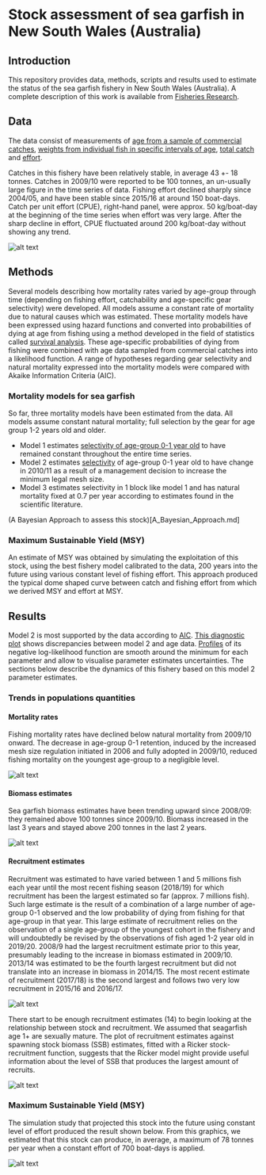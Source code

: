 # Stock assessment of sea garfish in New South Wales (Australia)

## Introduction

This repository provides data, methods, scripts and results used to estimate the status of the sea garfish fishery in New South Wales (Australia). A complete description of this work is available from [Fisheries Research](https://doi.org/10.1016/j.fishres.2017.10.016).

## Data

The data consist of measurements of [age from a sample of commercial catches](Data/GarfishAgeData.csv), [weights from individual fish in specific intervals of age](Data/GarfishWeightAtAge.csv), [total catch](Data/GarfishCatchData.csv) and [effort](Data/GarfishEffortData.csv).

Catches in this fishery have been relatively stable, in average 43 +- 18 tonnes. Catches in 2009/10 were reported to be 100 tonnes, an un-usually large figure in the time series of data. Fishing effort declined sharply since 2004/05, and have been stable since 2015/16 at around 150 boat-days. Catch per unit effort (CPUE), right-hand panel, were approx. 50 kg/boat-day at the beginning of the time series when effort was very large. After the sharp decline in effort, CPUE fluctuated around 200 kg/boat-day without showing any trend.

![alt text](https://github.com/mkienzle/NSW-sea-garfish-stock-assessment/blob/master/Script/Results/Graphics/CatchAndEffortVariations.png)

## Methods

Several models describing how mortality rates varied by age-group through time (depending on fishing effort, catchability and age-specific gear selectivity) were developed. All models assume a constant rate of mortality due to natural causes which was estimated. These mortality models have been expressed using hazard functions and converted into probabilities of dying at age from fishing using a method developed in the field of statistics called [survival analysis](https://link.springer.com/article/10.1007%2Fs13253-015-0237-y). These age-specific probabilities of dying from fishing were combined with age data sampled from commercial catches into a likelihood function. A range of hypotheses regarding gear selectivity and natural mortality expressed into the mortality models were compared with Akaike Information Criteria (AIC). 

### Mortality models for sea garfish

So far, three mortality models have been estimated from the data. All models assume constant natural mortality; full selection by the gear for age group 1-2 years old and older.

- Model 1 estimates [selectivity of age-group 0-1 year old](Script/Results/Models/Mod1-GearSelectivity.csv) to have remained constant throughout the entire time series. 
- Model 2 estimates [selectivity](Script/Results/Models/Mod2-GearSelectivity.csv) of age-group 0-1 year old to have change in 2010/11 as a result of a management decision to increase the minimum legal mesh size. 
- Model 3 estimates selectivity in 1 block like model 1 and has natural mortality fixed at 0.7 per year according to estimates found in the scientific literature.

(A Bayesian Approach to assess this stock)[A_Bayesian_Approach.md]

### Maximum Sustainable Yield (MSY)

An estimate of MSY was obtained by simulating the exploitation of this stock, using the best fishery model calibrated to the data, 200 years into the future using various constant level of fishing effort. This approach produced the typical dome shaped curve between catch and fishing effort from which we derived MSY and effort at MSY. 

## Results

Model 2 is most supported by the data according to [AIC](Script/Results/Data/ModelComparisonTable.csv). [This diagnostic plot](Script/Results/Graphics/NbAtAgeOverlayedWithModel.png) shows discrepancies between model 2 and age data. [Profiles](Script/Results/Graphics/Model2-ProfileLikelihood.png) of its negative log-likelihood function are smooth around the minimum for each parameter and allow to visualise parameter estimates uncertainties. The sections below describe the dynamics of this fishery based on this model 2 parameter estimates.

### Trends in populations quantities

#### Mortality rates

Fishing mortality rates have declined below natural mortality from 2009/10 onward. The decrease in age-group 0-1 retention, induced by the increased mesh size regulation initiated in 2006 and fully adopted in 2009/10, reduced fishing mortality on the youngest age-group to a negligible level.

![alt text](https://github.com/mkienzle/NSW-sea-garfish-stock-assessment/blob/master/Script/Results/Graphics/Mod2-MortalityEstimates.png)

#### Biomass estimates

Sea garfish biomass estimates have been trending upward since 2008/09: they remained above 100 tonnes since 2009/10. Biomass increased in the last 3 years and stayed above 200 tonnes in the last 2 years.

![alt text](https://github.com/mkienzle/NSW-sea-garfish-stock-assessment/blob/master/Script/Results/Graphics/EstimateOfBiomass.png)

#### Recruitment estimates

Recruitment was estimated to have varied between 1 and 5 millions fish each year until the most recent fishing season (2018/19) for which recruitment has been the largest estimated so far (approx. 7 millions fish). Such large estimate is the result of a combination of a large number of age-group 0-1 observed and the low probability of dying from fishing for that age-group in that year. This large estimate of recruitment relies on the observation of a single age-group of the youngest cohort in the fishery and will undoubtedly be revised by the observations of fish aged 1-2 year old in 2019/20. 2008/9 had the largest recruitment estimate prior to this year, presumably leading to the increase in biomass estimated in 2009/10. 2013/14 was estimated to be the fourth largest recruitment but did not translate into an increase in biomass in 2014/15. The most recent estimate of recruitment (2017/18) is the second largest and follows two very low recruitment in 2015/16 and 2016/17.

![alt text](https://github.com/mkienzle/NSW-sea-garfish-stock-assessment/blob/master/Script/Results/Graphics/EstimateOfRecruitment.png)


There start to be enough recruitment estimates (14) to begin looking at the relationship between stock and recruitment. We assumed that seagarfish age 1+ are sexually mature. The plot of recruitment estimates against spawning stock biomass (SSB) estimates, fitted with a Ricker stock-recruitment function, suggests that the Ricker model might provide useful information about the level of SSB that produces the largest amount of recruits.

![alt text](https://github.com/mkienzle/NSW-sea-garfish-stock-assessment/blob/master/Script/Results/Graphics/RickerSRROnNaturalScale.png)

### Maximum Sustainable Yield (MSY)

The simulation study that projected this stock into the future using constant level of effort produced the result shown below. From this graphics, we estimated that this stock can produce, in average, a maximum of 78 tonnes per year when a constant effort of 700 boat-days is applied.

![alt text](https://github.com/mkienzle/NSW-sea-garfish-stock-assessment/blob/master/Script/Results/Graphics/Model2-MSYcomputations-Plot-Aug132020-07-32-39.png)